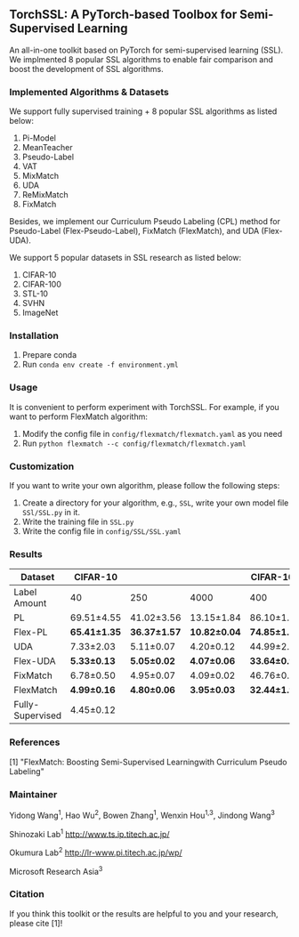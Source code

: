 ## TorchSSL: A PyTorch-based Toolbox for Semi-Supervised Learning

An all-in-one toolkit based on PyTorch for semi-supervised learning (SSL). We implmented 8 popular SSL algorithms to enable fair comparison and boost the development of SSL algorithms.


### Implemented Algorithms & Datasets

We support fully supervised training + 8 popular SSL algorithms as listed below:

1. Pi-Model
2. MeanTeacher
3. Pseudo-Label
4. VAT
5. MixMatch
6. UDA
7. ReMixMatch
8. FixMatch

Besides, we implement our Curriculum Pseudo Labeling (CPL) method for Pseudo-Label (Flex-Pseudo-Label), FixMatch (FlexMatch), and UDA (Flex-UDA).

We support 5 popular datasets in SSL research as listed below:

1. CIFAR-10
2. CIFAR-100
3. STL-10
4. SVHN
5. ImageNet


### Installation

1. Prepare conda
2. Run `conda env create -f environment.yml`


### Usage

It is convenient to perform experiment with TorchSSL. For example, if you want to perform FlexMatch algorithm:

1. Modify the config file in `config/flexmatch/flexmatch.yaml` as you need
2. Run `python flexmatch --c config/flexmatch/flexmatch.yaml`

### Customization

If you want to write your own algorithm, please follow the following steps:

1. Create a directory for your algorithm, e.g., `SSL`, write your own model file `SSl/SSL.py` in it. 
2. Write the training file in `SSL.py`
3. Write the config file in `config/SSL/SSL.yaml`

### Results
| Dataset      | CIFAR-10   |       |       | CIFAR-100 |      |       | STL-10 |     |      | SVHN |     |
|--------------|----|----|----|-----------|------|-------|--------|-----|------|------|-----| 
| Label Amount | 40 | 250|4000|400	|2500	|10000	|40	|250	|1000	|40	|1000| 
|PL	|69.51±4.55	|41.02±3.56	|13.15±1.84	|86.10±1.50	|58.00±0.38	|36.48±0.13	|74.48±1.48	|55.63±5.38	|31.80±0.29	|60.32±2.46	|9.56±0.25|
|Flex-PL	|**65.41±1.35**	|**36.37±1.57**	|**10.82±0.04**	|**74.85±1.53**	|**44.15±0.19**	|**29.13±0.26**	|**69.26±0.60**	|**41.28±0.46**	|**24.63±0.14**	|**36.90±1.19**	|**8.64±0.08**|
|UDA	|7.33±2.03	|5.11±0.07	|4.20±0.12	|44.99±2.28	|27.59±0.24	|22.09±0.19	|37.31±3.03	|12.07±1.50	|6.65±0.25	|4.40±2.31	|**1.93±0.01**|
|Flex-UDA	|**5.33±0.13**	|**5.05±0.02**	|**4.07±0.06**	|**33.64±0.92**	|**24.34±0.20**	|**20.07±0.13**	|**12.84±2.60**	|**8.05±0.21**	|**5.77±0.08**	|**3.78±1.67**	|1.97±0.06|
|FixMatch	|6.78±0.50	|4.95±0.07	|4.09±0.02	|46.76±0.79	|28.15±0.81	|22.47±0.66	|35.42±6.43	|10.49±1.03	|6.20±0.20	|**4.36±2.16**	|**1.97±0.03**|
|FlexMatch	|**4.99±0.16**	|**4.80±0.06**	|**3.95±0.03**	|**32.44±1.99**	|**23.85±0.23**	|**19.92±0.06**	|**10.87±1.15**	|**7.71±0.14**	|**5.56±0.22**	|5.36±2.38	|2.86±0.91|
|Fully-Supervised|	4.45±0.12|	|	|	|19.07±0.18	|	|	|	|	|	|2.14±0.02	|

### References

[1] "FlexMatch: Boosting Semi-Supervised Learningwith Curriculum Pseudo Labeling"

### Maintainer
Yidong Wang<sup>1</sup>, Hao Wu<sup>2</sup>, Bowen Zhang<sup>1</sup>, Wenxin Hou<sup>1,3</sup>, Jindong Wang<sup>3</sup>

Shinozaki Lab<sup>1</sup> http://www.ts.ip.titech.ac.jp/

Okumura Lab<sup>2</sup> http://lr-www.pi.titech.ac.jp/wp/

Microsoft Research Asia<sup>3</sup>


### Citation
If you think this toolkit or the results are helpful to you and your research, please cite [1]!

```
